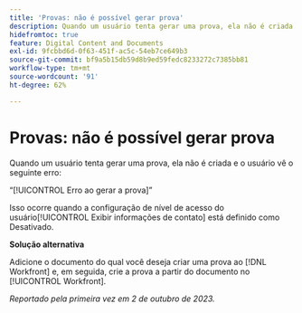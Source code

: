 ```yaml
---
title: 'Provas: não é possível gerar prova'
description: Quando um usuário tenta gerar uma prova, ela não é criada e o usuário vê um erro.
hidefromtoc: true
feature: Digital Content and Documents
exl-id: 9fcbbd6d-0f63-451f-ac5c-54eb7ce649b3
source-git-commit: bf9a5b15db59d8b9ed59fedc8233272c7385bb81
workflow-type: tm+mt
source-wordcount: '91'
ht-degree: 62%

---
```


# Provas: não é possível gerar prova

Quando um usuário tenta gerar uma prova, ela não é criada e o usuário vê o seguinte erro:

“[!UICONTROL Erro ao gerar a prova]”

Isso ocorre quando a configuração de nível de acesso do usuário[!UICONTROL  Exibir informações de contato] está definido como Desativado.

**Solução alternativa**

Adicione o documento do qual você deseja criar uma prova ao [!DNL Workfront] e, em seguida, crie a prova a partir do documento no [!UICONTROL Workfront].

_Reportado pela primeira vez em 2 de outubro de 2023._
